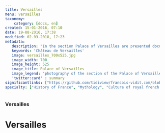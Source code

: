 ```yaml
---
title: Versailles
menu: versailles
taxonomy:
    category: [docs, en]
created: 15-01-2016, 07:10
date: 19-08-2016, 17:38
modified: 02-03-2018, 17:23
metadata:
   description: "In the section Palace of Versailles are presented documents that allow to deepen the understanding of works presented at the Palace of Versailles, whether in the palace, the gardens or Trianon. For example, the text presenting the ceiling of François Lemoyne entitled the Apotheosis of Hercules, or extracts from ancient texts that have inspired some works visible at Trianon or sculptures in the gardens."
   keywords: 'Château de Versailles'
   image: versailles_700x525.jpg
   image_width: 700
   image_height: 525
   image_title: Palace of Versailles
   image_legend: "photography of the section of the Palace of Versailles of site francois-vidit.com"
   'twitter:card' : summary
significantlinks: ["https://github.com/tidiview/francois-vidit.com/blob/master/user/sites/docs/pages/01.home/02.versailles/chapter.en.md"]
specialty: ["History of France", "Mythology", "Culture of royal french court", "Litterature of the Roman Empire", "Roman Imperial Litterature", "Palace of Versailles"]
---
```

### Versailles

# Versailles